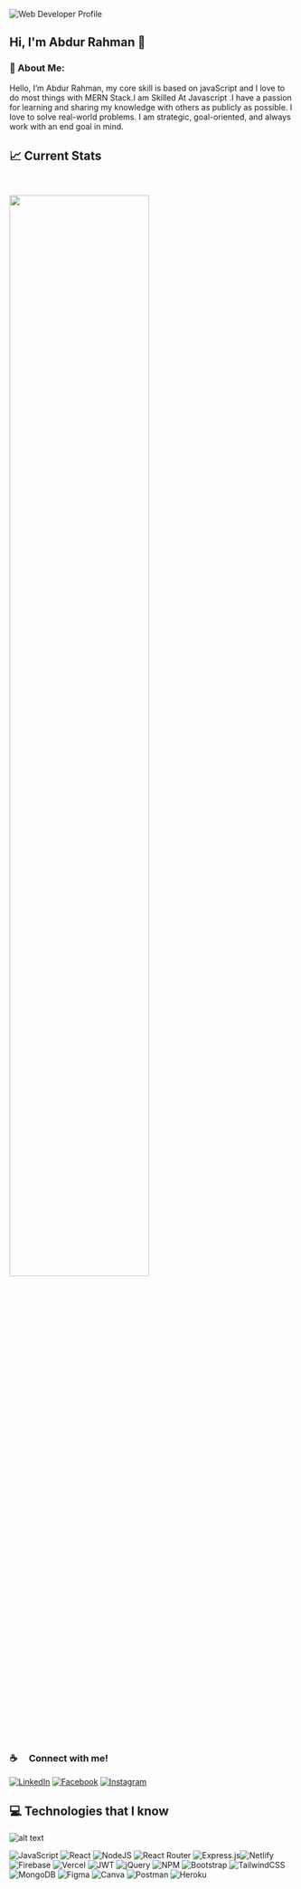 ![Web Developer Profile](https://media.licdn.com/dms/image/D5616AQEKeHIh3F8bBA/profile-displaybackgroundimage-shrink_350_1400/0/1682445606030?e=1701907200&v=beta&t=UKGQlwSOd7cbrkQDsn-AIeN7zSW6mBdMTJ5g165WJyA)
## Hi, I'm Abdur Rahman 👋
### 💫 About Me:
Hello, I’m Abdur Rahman, my core skill is based on javaScript and I love to do most things with MERN Stack.I am Skilled At Javascript .I have a passion for learning and sharing my knowledge with others as publicly as possible. I love to solve real-world problems. I am strategic, goal-oriented, and always work with an end goal in mind.
## :chart_with_upwards_trend: Current Stats

<br />
<p>
  <img width="70%" src="https://github-readme-streak-stats.herokuapp.com?user=AbdurRahman-34&theme=react&hide_border=true&background=081427&stroke=0D1117&fire=FF1CF7&sideLabels=00F0FF&currStreakNum=FF1CF7&ring=FF1CF7&currStreakLabel=FF1CF7&sideNums=00F0FF" />
</p>


### ☕  Connect with me!
<a href="https://www.linkedin.com/in/programmerabdurrahman/" target="_blank">![LinkedIn](https://img.shields.io/badge/linkedin-%230077B5.svg?style=for-the-badge&logo=linkedin&logoColor=white)<a/>
<a href="https://www.facebook.com/get.abdurahman" target="_blank">![Facebook](https://img.shields.io/badge/Facebook-%231877F2.svg?style=for-the-badge&logo=Facebook&logoColor=white)<a/>
<a href="#" target="_blank">![Instagram](https://img.shields.io/badge/Instagram-%23E4405F.svg?style=for-the-badge&logo=Instagram&logoColor=white)<a/>

## 💻 Technologies that I know
![alt text](https://i.ibb.co/Tq7XhCM/Navy-Blue-Geometric-Technology-Linked-In-Banner.jpg)


![JavaScript](https://img.shields.io/badge/javascript-%23323330.svg?style=flat-square&logo=javascript&logoColor=%23F7DF1E) ![React](https://img.shields.io/badge/react-%2320232a.svg?style=flat-square&logo=react&logoColor=%2361DAFB) ![NodeJS](https://img.shields.io/badge/node.js-6DA55F?style=flat-square&logo=node.js&logoColor=white)  ![React Router](https://img.shields.io/badge/React_Router-CA4245?style=flat-square&logo=react-router&logoColor=white)  ![Express.js](https://img.shields.io/badge/express.js-%23404d59.svg?style=flat-square&logo=express&logoColor=%2361DAFB)![Netlify](https://img.shields.io/badge/netlify-%23000000.svg?style=flat-square&logo=netlify&logoColor=#00C7B7) ![Firebase](https://img.shields.io/badge/firebase-%23039BE5.svg?style=flat-square&logo=firebase)  ![Vercel](https://img.shields.io/badge/vercel-%23000000.svg?style=flat-square&logo=vercel&logoColor=white) ![JWT](https://img.shields.io/badge/JWT-black?style=flat-square&logo=JSON%20web%20tokens) ![jQuery](https://img.shields.io/badge/jquery-%230769AD.svg?style=flat-square&logo=jquery&logoColor=white)   ![NPM](https://img.shields.io/badge/NPM-%23000000.svg?style=flat-square&logo=npm&logoColor=white) ![Bootstrap](https://img.shields.io/badge/bootstrap-%23563D7C.svg?style=flat-square&logo=bootstrap&logoColor=white)  ![TailwindCSS](https://img.shields.io/badge/tailwindcss-%2338B2AC.svg?style=flat-square&logo=tailwind-css&logoColor=white) ![MongoDB](https://img.shields.io/badge/MongoDB-%234ea94b.svg?style=flat-square&logo=mongodb&logoColor=white) ![Figma](https://img.shields.io/badge/figma-%23F24E1E.svg?style=flat-square&logo=figma&logoColor=white) ![Canva](https://img.shields.io/badge/Canva-%2300C4CC.svg?style=flat-square&logo=Canva&logoColor=white) ![Postman](https://img.shields.io/badge/Postman-FF6C37?style=flat-square&logo=postman&logoColor=white)  ![Heroku](https://img.shields.io/badge/heroku-%23430098.svg?style=flat-square&logo=heroku&logoColor=white) 
